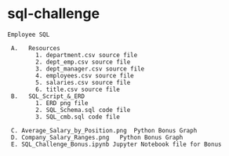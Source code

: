 # sql-challenge
    Employee SQL
    
     A.   Resources
            1. department.csv source file 
            2. dept_emp.csv source file
            3. dept_manager.csv source file
            4. employees.csv source file
            5. salaries.csv source file
            6. title.csv source file
     B.   SQL_Script_&_ERD 
            1. ERD png file
            2. SQL_Schema.sql code file
            3. SQL_cmb.sql code file
            
     C. Average_Salary_by_Position.png  Python Bonus Graph
     D. Company_Salary_Ranges.png   Python Bonus Graph
     E. SQL_Challenge_Bonus.ipynb Jupyter Notebook file for Bonus
      